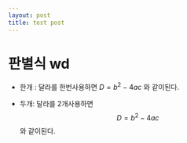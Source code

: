 ```yaml
--- 
layout: post
title: test post
---
```


# 판별식 wd
- 한개 : 
달라를 한번사용하면
$D=b^2-4ac$
와 같이된다. 

- 두개: 
달라를 2개사용하면 
$$D=b^2-4ac$$
와 같이된다. 


